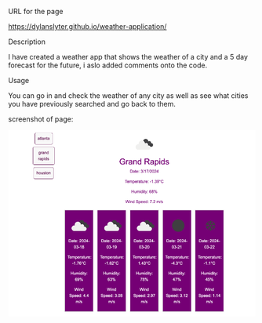 URL for the page

https://dylanslyter.github.io/weather-application/

Description

I have created a weather app that shows the weather of a city and a 5 day forecast for the future, i aslo added comments onto the code.

Usage

You can go in and check the weather of any city as well as see what cities you have previously searched and go back to them.

screenshot of page:

![Image](assets/screenshot.png)
